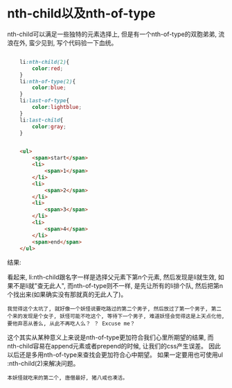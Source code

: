 # nth-child以及nth-of-type

nth-child可以满足一些独特的元素选择上, 但是有一个nth-of-type的双胞弟弟, 流浪在外, 蛮少见到, 写个代码验一下血统。 

```css

    li:nth-child(2){
        color:red; 
    }
    li:nth-of-type(2){
        color:blue; 
    }
    li:last-of-type{
        color:lightblue; 
    }
    li:last-child{
        color:gray; 
    }  
```

```html

    <ul>
        <span>start</span>
        <li>
            <span>1</span>
        </li>
        <li>
            <span>2</span>
        </li>
        <li>
            <span>3</span>
        </li>
        <li>
            <span>4</span>
        </li>
        <span>end</span>
    </ul>
```

结果: 

看起来, li:nth-child跟名字一样是选择父元素下第n个元素, 然后发现是li就生效, 如果不是li就"查无此人", 而nth-of-type则不一样, 是先让所有的li排个队, 然后把第n个找出来(如果确实没有那就真的无此人了)。 

 `我觉得这个太坑了, 就好像一个妖怪说要吃路过的第二个男子, 然后放过了第一个男子, 第二个来的发现是个女子, 妖怪可能不吃这个, 等待下一个男子, 难道妖怪会觉得这是上天点化他, 要他弃恶从善么, 从此不再吃人么？ ？ Excuse me？ ` 

这个其实从某种意义上来说是nth-of-type更加符合我们心里所期望的结果, 而nth-child容易在append元素或者prepend的时候, 让我们的css产生误差。 因此以后还是多用nth-of-type来查找会更加符合心中期望。 如果一定要用也可使用ul :nth-child(2)来解决问题。 

 `本妖怪就吃来的第二个, 唐僧最好, 猪八戒也凑活。 ` 

